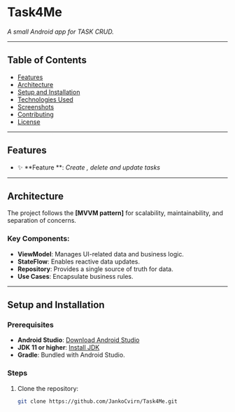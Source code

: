 # **Task4Me**

_A small Android app for TASK CRUD._

---

## **Table of Contents**

- [Features](#features)
- [Architecture](#architecture)
- [Setup and Installation](#setup-and-installation)
- [Technologies Used](#technologies-used)
- [Screenshots](#screenshots)
- [Contributing](#contributing)
- [License](#license)

---

## **Features**

- ✨ **Feature **: *Create , delete and update tasks*


---

## **Architecture**

The project follows the **[MVVM pattern]** for scalability, maintainability, and separation of concerns.

### Key Components:
- **ViewModel**: Manages UI-related data and business logic.
- **StateFlow**: Enables reactive data updates.
- **Repository**: Provides a single source of truth for data.
- **Use Cases**: Encapsulate business rules.

---

## **Setup and Installation**

### **Prerequisites**
- **Android Studio**: [Download Android Studio](https://developer.android.com/studio)
- **JDK 11 or higher**: [Install JDK](https://www.oracle.com/java/technologies/javase-jdk11-downloads.html)
- **Gradle**: Bundled with Android Studio.

### **Steps**
1. Clone the repository:
   ```bash
   git clone https://github.com/JankoCvirn/Task4Me.git
